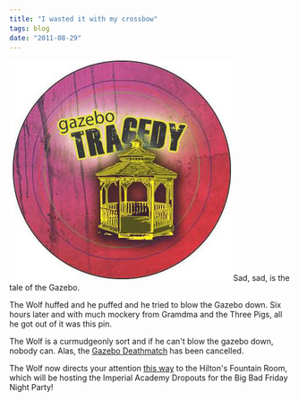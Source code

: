 ```yaml
---
title: "I wasted it with my crossbow"
tags: blog
date: "2011-08-29"
---
```


![Gazebo Tragedy](images/Gazebo_Tragedy.jpg "Gazebo Tragedy")Sad, sad, is the tale of the Gazebo.

The Wolf huffed and he puffed and he tried to blow the Gazebo down. Six hours later and with much mockery from Gramdma and the Three Pigs, all he got out of it was this pin.

The Wolf is a curmudgeonly sort and if he can't blow the gazebo down, nobody can. Alas, the [Gazebo Deathmatch](http://www.bigbadcon.com/?p=104 "Gazebo Deathmatch") has been cancelled.

The Wolf now directs your attention [this way](http://www.bigbadcon.com/?p=174) to the Hilton's Fountain Room, which will be hosting the Imperial Academy Dropouts for the Big Bad Friday Night Party!
